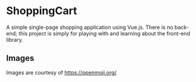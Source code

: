 # ShoppingCart
A simple single-page shopping application using Vue.js. There is no back-end; this project is simply for playing with and learning about the front-end library.

## Images
Images are courtesy of https://openmoji.org/
